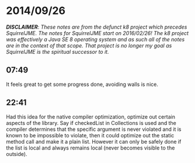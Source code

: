 # 2014/09/26

***DISCLAIMER***: _These notes are from the defunct k8 project which_
_precedes SquirrelJME. The notes for SquirrelJME start on 2016/02/26!_
_The k8 project was effectively a Java SE 8 operating system and as such_
_all of the notes are in the context of that scope. That project is no_
_longer my goal as SquirrelJME is the spiritual successor to it._

## 07:49

It feels great to get some progress done, avoiding walls is nice.

## 22:41

Had this idea for the native compiler optimization, optimize out certain
aspects of the library. Say if checkedList in Collections is used and the
compiler determines that the specific argument is never violated and it is
known to be impossible to violate, then it could optimize out the static
method call and make it a plain list. However it can only be safely done if
the list is local and always remains local (never becomes visible to the
outside).

